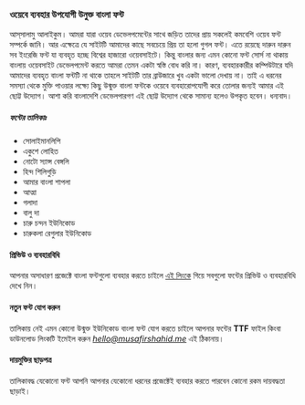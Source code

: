 ### ওয়েবে ব্যবহার উপযোগী উনুক্ত বাংলা ফন্ট

 আস্‌সালামু আলাইকুম। আমরা যারা ওয়েব ডেভেলপমেন্টের সাথে জড়িত তাদের প্রায় সকলেই কমবেশি ওয়েব ফন্ট সম্পর্কে জানি। আর এক্ষেত্রে যে সাইটটি আমাদের কাছে সবচেয়ে প্রিয় তা হলো গুগল ফন্ট। এতে রয়েছে দারুন দারুন সব ইংরেজি ফন্ট যা ব্যবহৃত হচ্ছে বিশ্বের হাজারো ওয়েবসাইটে। কিন্তু বাংলার জন্য এমন কোনো ফন্ট সোর্স না থাকায় বাংলায় ওয়েবসাইট ডেভেলপমেন্ট করতে আমরা তেমন একটা স্বস্তি বোধ করি না। কারণ, ব্যবহারকারীর কম্পিউটারে যদি আমাদের ব্যবহৃত বাংলা ফন্টটি না থাকে তাহলে সাইটটি তার ব্রাউজারে খুব একটা ভালো দেখায় না। তাই এ ধরনের সমস্যা থেকে মুক্তি পাওয়ার লক্ষ্যে কিছু উন্মুক্ত বাংলা ফন্টকে ওয়েবে ব্যবহারোপযোগী করে তোলার জন্যই আমার এই ছোট্ট উদ্যোগ। আশা করি বাংলাদেশি ডেভেলপারগণ এই ছোট্ট উদ্যোগ থেকে সামান্য হলেও উপকৃত হবেন। ধন্যবাদ।

##### ফন্টের তালিকাঃ
- সোলাইমানলিপি
- একুশে লোহিত
- নোটো স্যান্স বেঙ্গলি
- হিন্দ শিলিগুড়ি
- আমার বাংলা শাপলা
- আত্মা
- গলাদা
- বালু দা
- চারু চন্দন ইউনিকোড
- চারুকলা রেগুলার ইউনিকোড

#### প্রিভিউ ও ব্যবহারবিধি
আপনার অসাধারণ প্রজেক্টে বাংলা  ফন্টগুলো ব্যবহার করতে চাইলে <a href="http://musafirshahid.github.io/bangla-web-fonts" target="_blank">এই লিংকে</a> গিয়ে সবগুলো ফন্টের প্রিভিউ ও ব্যবহারবিধি দেখে নিন।

#### নতুন ফন্ট যোগ করুন
তালিকায় নেই এমন কোনো  উন্মুক্ত ইউনিকোড বাংলা ফন্ট যোগ করতে  চাইলে আপনার  ফন্টের **TTF** ফাইল কিংবা ডাউনলোড লিংকটি ইমেইল করুন *hello@musafirshahid.me* এই ঠিকানায়।

#### দায়মুক্তির ছাড়পত্র
তালিকাবদ্ধ যেকোনো ফন্ট আপনি আপনার  যেকোনো ধরনের প্রজেক্টেই ব্যবহার করতে পারবেন কোনো রকম দায়বদ্ধতা ছাড়াই।
